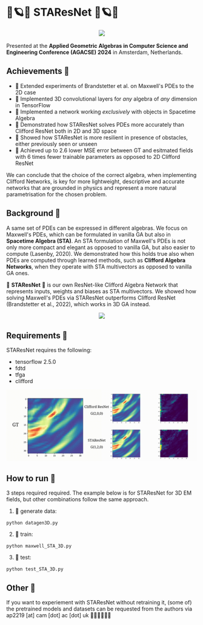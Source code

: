 
#  🌟🪐💫 STAResNet 💫🪐🌟


<p align="center">
<img src="/figures/3Dslices.gif" width="800">
</p>


Presented at the **Applied Geometric Algebras in Computer Science and Engineering Conference (AGACSE) 2024** in Amsterdam, Netherlands.

## Achievements 💫

- 🌟 Extended experiments of Brandstetter et al. on Maxwell's PDEs to the 2D case
- 🌟 Implemented 3D convolutional layers for *any* algebra of *any* dimension in TensorFlow
- 🌟 Implemented a network working *exclusively* with objects in Spacetime Algebra
- 🌟 Demonstrated how STAResNet solves PDEs more accurately than Clifford ResNet both in 2D and 3D space
- 🌟 Showed how STAResNet is more resilient in presence of obstacles, either previously seen or unseen
- 🌟 Achieved up to 2.6 lower MSE error between GT and esitmated fields with 6 times fewer trainable parameters as opposed to 2D Clifford ResNet

We can conclude that the choice of the correct algebra, when implementing Clifford Networks, is key for more lightweight, descriptive and accurate networks that are grounded in physics and represent a more natural parametrisation for the chosen problem.


## Background 💫

A same set of PDEs can be expressed in different algebras. We focus on Maxwell's PDEs, which can be formulated in vanilla GA but also in **Spacetime Algebra (STA)**. An STA formulation of Maxwell's PDEs is not only more compact and elegant as opposed to vanilla GA, but also easier to compute (Lasenby, 2020). We demonstrated how this holds true also when PDEs are computed through learned methods, such as **Clifford Algebra Networks**, when they operate with STA multivectors as opposed to vanilla GA ones. 

💫 **STAResNet** 💫 is our own ResNet-like Clifford Algebra Network that represents inputs, weights and biases as STA multivectors. We showed how solving Maxwell's PDEs via STAResNet outperforms Clifford ResNet (Brandstetter et al., 2022), which works in 3D GA instead.

<p align="center">
<img src="/figures/3D.gif" width="600">
</p>


## Requirements 💫

STAResNet requires the following:

- tensorflow 2.5.0
- fdtd
- tfga
- clifford

<p align="center">
<img src="/figures/2D2.gif" width="600">
</p>

## How to run 💫

3 steps required required. The example below is for STAResNet for 3D EM fields, but other combinations follow the same approach.

1. 🌟 generate data:
```
python datagen3D.py
```
2. 🌟 train:
```
python maxwell_STA_3D.py
```
3. 🌟 test:
```
python test_STA_3D.py
```
## Other 💫

If you want to experiement with STAResNet without retraining it, (some of) the pretrained models and datasets can be requested from the authors via ap2219 [at] cam [dot] ac [dot] uk 👨🏼‍🎤👩🏾‍🎤








